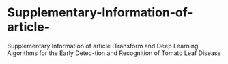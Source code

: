 # Supplementary-Information-of-article-
Supplementary Information of article  :Transform and Deep Learning Algorithms for the Early Detec-tion and Recognition of Tomato Leaf Disease
